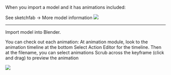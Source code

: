 
When you import a model and it has animations included:

See sketchfab -> More model information
![](https://i.imgur.com/E838QxV.png)

---

Import model into Blender.

You can check out each animation:
At animation module, look to the animation timeline at the bottom
Select Action Editor for the timeline. Then at the filename, you can select animations
Scrub across the keyframe (click and drag) to preview the animation

![](https://i.imgur.com/oqZTP1R.png)
